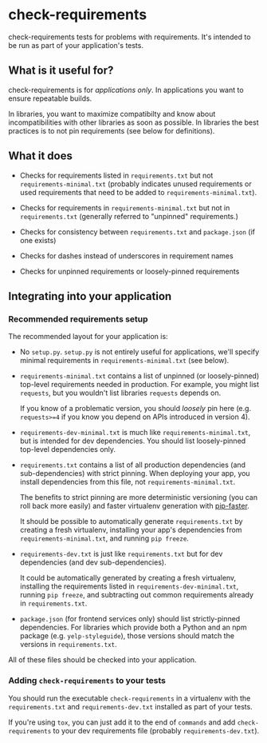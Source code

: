 check-requirements
========

check-requirements tests for problems with requirements. It's intended to be
run as part of your application's tests.


## What is it useful for?

check-requirements is for *applications only*.  In applications you want to
ensure repeatable builds.

In libraries, you want to maximize compatibilty and know about
incompatibilities with other libraries as soon as possible.  In libraries the
best practices is to not pin requirements (see below for definitions).


## What it does

* Checks for requirements listed in `requirements.txt` but not
  `requirements-minimal.txt` (probably indicates unused requirements or used
  requirements that need to be added to `requirements-minimal.txt`).

* Checks for requirements in `requirements-minimal.txt` but not in
  `requirements.txt` (generally referred to "unpinned" requirements.)

* Checks for consistency between `requirements.txt` and `package.json` (if one
  exists)

* Checks for dashes instead of underscores in requirement names

* Checks for unpinned requirements or loosely-pinned requirements


## Integrating into your application
### Recommended requirements setup

The recommended layout for your application is:

* No `setup.py`.  `setup.py` is not entirely useful for applications, we'll
  specify minimal requirements in `requirements-minimal.txt` (see below).

* `requirements-minimal.txt` contains a list of unpinned (or loosely-pinned)
  top-level requirements needed in production. For example, you might list
  `requests`, but you wouldn't list libraries `requests` depends on.

  If you know of a problematic version, you should *loosely* pin here (e.g.
  `requests>=4` if you know you depend on APIs introduced in version 4).

* `requirements-dev-minimal.txt` is much like `requirements-minimal.txt`, but
  is intended for dev dependencies. You should list loosely-pinned top-level
  dependencies only.

* `requirements.txt` contains a list of all production dependencies (and
  sub-dependencies) with strict pinning. When deploying your app, you install
  dependencies from this file, not `requirements-minimal.txt`.

  The benefits to strict pinning are more deterministic versioning (you can
  roll back more easily) and faster virtualenv generation with
  [pip-faster](https://github.com/Yelp/pip-faster).

  It should be possible to automatically generate `requirements.txt` by
  creating a fresh virtualenv, installing your app's dependencies from
  `requirements-minimal.txt`, and running `pip freeze`.

* `requirements-dev.txt` is just like `requirements.txt` but for dev
  dependencies (and dev sub-dependencies).

  It could be automatically generated by creating a fresh virtualenv,
  installing the requirements listed in `requirements-dev-minimal.txt`, running
  `pip freeze`, and subtracting out common requirements already in
  `requirements.txt`.

* `package.json` (for frontend services only) should list strictly-pinned
  dependencies. For libraries which provide both a Python and an npm package
  (e.g. `yelp-styleguide`), those versions should match the versions in
  `requirements.txt`.

All of these files should be checked into your application.


### Adding `check-requirements` to your tests

You should run the executable `check-requirements` in a virtualenv with the
`requirements.txt` and `requirements-dev.txt` installed as part of your
tests.

If you're using `tox`, you can just add it to the end of `commands` and add
`check-requirements` to your dev requirements file (probably
`requirements-dev.txt`).
